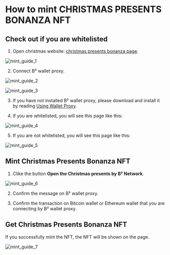 # How to mint CHRISTMAS PRESENTS BONANZA NFT

## Check out if you are whitelisted

1. Open christmas website: [christmas presents bonanza page](https://christmas-fe.bsquared.network/).

![mint_guide_1](https://ipfs.io/ipfs/QmPeZ9uCVScPwHJBWwZjsEha6tEJdVK5p8HAMb6XbrWiSN)

2. Connect B² wallet proxy.

![mint_guide_2](https://ipfs.io/ipfs/QmPVdZXzLGo2HC3pardsnpqFJAWkLJx5TfXc9GVWamFxvh)

![mint_guide_3](https://ipfs.io/ipfs/QmVcFJyD6xoKBvqYPgy1CR3vN4XWBbNeN8zG8Kbcu6Unoe)

3. If you have not installed B² wallet proxy, please download and install it by reading [Using Wallet Proxy](https://docs.bsquared.network/get_started/quick-start/use_wallet_proxy).

4. If you are whitelisted, you will see this page like this:

![mint_guide_4](https://ipfs.io/ipfs/Qmbxv7r9TEswENNXWeoydPwavzV7u6PxwtEfNVvKLdhtos)

5. If you are not whitelisted, you will see this page like this:

![mint_guide_5](https://ipfs.io/ipfs/QmdPm87PMs8yAwbixv6x44awLpuKHkr7G1fZvixgFABZsN)

## Mint Christmas Presents Bonanza NFT

1. Clike the button **Open the Christmas presents by B² Network**.

![mint_guide_6](https://ipfs.io/ipfs/QmfDsxKQRrgYNbEUE2QWXsWTMHh9Egn5jqTvaoUpZ27CBn)

2. Confirm the message on B² wallet proxy.

3. Confirm the transaction on Bitcoin wallet or Ethereum wallet that you are connecting by B² wallet proxy.

## Get Christmas Presents Bonanza NFT

If you successfully mint the NFT, the NFT will be shown on the page.

![mint_guide_7](https://ipfs.io/ipfs/QmaqaAcaVQDW7KdKX5PNkzEn5QG7AVQu1MtSEfgZYmhDwZ)